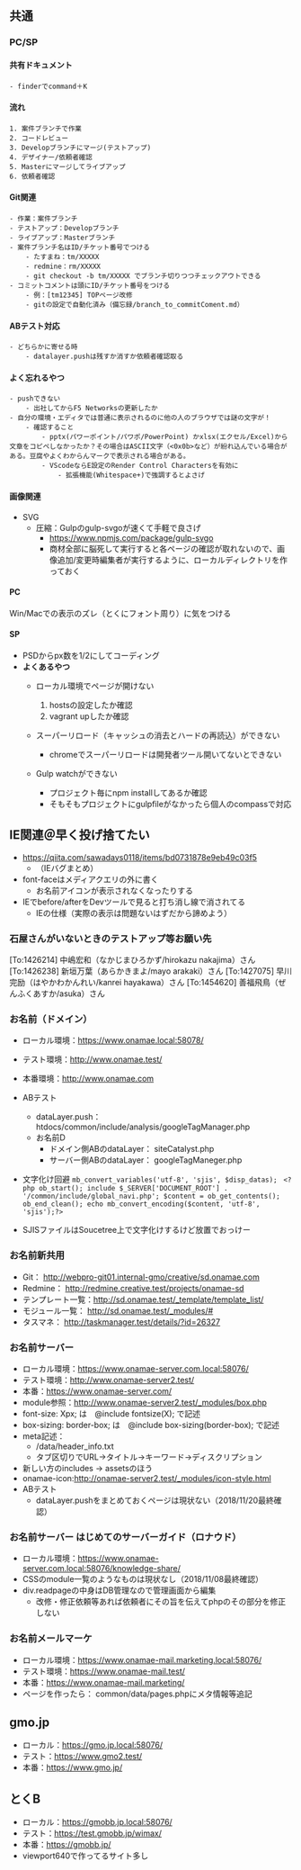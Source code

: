 ## 共通
### PC/SP
#### 共有ドキュメント
	- finderでcommand＋K

#### 流れ
	1. 案件ブランチで作業
	2. コードレビュー
	3. Developブランチにマージ(テストアップ)
	4. デザイナー/依頼者確認
	5. Masterにマージしてライブアップ
	6. 依頼者確認

#### Git関連
	- 作業：案件ブランチ
	- テストアップ：Developブランチ
	- ライブアップ：Masterブランチ
	- 案件ブランチ名はID/チケット番号でつける
		- たすまね：tm/XXXXX
		- redmine：rm/XXXXX
		- git checkout -b tm/XXXXX でブランチ切りつつチェックアウトできる
	- コミットコメントは頭にID/チケット番号をつける
		- 例：[tm12345] TOPページ改修
		- gitの設定で自動化済み（備忘録/branch_to_commitComent.md）

#### ABテスト対応
	- どちらかに寄せる時
		- datalayer.pushは残すか消すか依頼者確認取る

#### **よく忘れるやつ**
	- pushできない
		- 出社してからF5 Networksの更新したか
	- 自分の環境・エディタでは普通に表示されるのに他の人のブラウザでは謎の文字が！
		- 確認すること
			- pptx(パワーポイント/パワポ/PowerPoint) かxlsx(エクセル/Excel)から文章をコピペしなかったか？その場合はASCII文字（<0x0b>など）が紛れ込んでいる場合がある。豆腐やよくわからんマークで表示される場合がある。
			- VScodeならE設定のRender Control Charactersを有効に
    			- 拡張機能(Whitespace+)で強調するとよさげ

#### 画像関連
- SVG
  - 圧縮：Gulpのgulp-svgoが速くて手軽で良さげ
    - https://www.npmjs.com/package/gulp-svgo
    - 商材全部に脳死して実行すると各ページの確認が取れないので、画像追加/変更時編集者が実行するように、ローカルディレクトリを作っておく

#### PC
Win/Macでの表示のズレ（とくにフォント周り）に気をつける

#### SP
- PSDからpx数を1/2にしてコーディング
- **よくあるやつ**
	- ローカル環境でページが開けない
		1. hostsの設定したか確認
		2. vagrant upしたか確認

	- スーパーリロード（キャッシュの消去とハードの再読込）ができない
		- chromeでスーパーリロードは開発者ツール開いてないとできない
	- Gulp watchができない
		- プロジェクト毎にnpm installしてあるか確認
		- そもそもプロジェクトにgulpfileがなかったら個人のcompassで対応

## IE関連＠早く投げ捨てたい
- https://qiita.com/sawadays0118/items/bd0731878e9eb49c03f5
  - （IEバグまとめ）
- font-faceはメディアクエリの外に書く
  - お名前アイコンが表示されなくなったりする
- IEでbefore/afterをDevツールで見ると打ち消し線で消されてる
  - IEの仕様（実際の表示は問題ないはずだから諦めよう）

### 石屋さんがいないときのテストアップ等お願い先
[To:1426214] 中嶋宏和（なかじまひろかず/hirokazu nakajima）さん
[To:1426238] 新垣万葉（あらかきまよ/mayo arakaki）さん
[To:1427075] 早川完励（はやかわかんれい/kanrei hayakawa）さん
[To:1454620] 善福飛鳥（ぜんふくあすか/asuka）さん




### お名前（ドメイン）
- ローカル環境：https://www.onamae.local:58078/
- テスト環境：http://www.onamae.test/
- 本番環境：http://www.onamae.com
- ABテスト
	- dataLayer.push：htdocs/common/include/analysis/googleTagManager.php
	- お名前D
		- ドメイン側ABのdataLayer： siteCatalyst.php
		- サーバー側ABのdataLayer： googleTagManeger.php
- 文字化け回避
```mb_convert_variables('utf-8', 'sjis', $disp_datas); ```
```<?php ob_start(); include $_SERVER['DOCUMENT_ROOT'] . '/common/include/global_navi.php'; $content = ob_get_contents(); ob_end_clean(); echo mb_convert_encoding($content, 'utf-8', 'sjis');?>```

- SJISファイルはSoucetree上で文字化けするけど放置でおっけー


### お名前新共用
- Git： http://webpro-git01.internal-gmo/creative/sd.onamae.com
- Redmine： http://redmine.creative.test/projects/onamae-sd
- テンプレート一覧：http://sd.onamae.test/_template/template_list/
- モジュール一覧： http://sd.onamae.test/_modules/#
- タスマネ： http://taskmanager.test/details/?id=26327


### お名前サーバー
- ローカル環境：https://www.onamae-server.com.local:58076/
- テスト環境：http://www.onamae-server2.test/
- 本番：https://www.onamae-server.com/
- module参照：http://www.onamae-server2.test/_modules/box.php
- font-size: Xpx; は　@include fontsize(X); で記述
- box-sizing: border-box; は　@include box-sizing(border-box); で記述
- meta記述：
	- /data/header_info.txt
	- タブ区切りでURL→タイトル→キーワード→ディスクリプション
- 新しい方のincludes -> assetsのほう
- onamae-icon:http://onamae-server2.test/_modules/icon-style.html
- ABテスト
	- dataLayer.pushをまとめておくページは現状ない（2018/11/20最終確認）

### お名前サーバー はじめてのサーバーガイド（ロナウド）
- ローカル環境：https://www.onamae-server.com.local:58076/knowledge-share/
- CSSのmodule一覧のようなものは現状なし（2018/11/08最終確認）
- div.readpageの中身はDB管理なので管理画面から編集
	- 改修・修正依頼等あれば依頼者にその旨を伝えてphpのその部分を修正しない

### お名前メールマーケ
- ローカル環境：https://www.onamae-mail.marketing.local:58076/
- テスト環境：https://www.onamae-mail.test/
- 本番：https://www.onamae-mail.marketing/
- ページを作ったら： common/data/pages.phpにメタ情報等追記


## gmo.jp
- ローカル：https://gmo.jp.local:58076/
- テスト：https://www.gmo2.test/
- 本番：https://www.gmo.jp/


## とくB
- ローカル：https://gmobb.jp.local:58076/
- テスト：https://test.gmobb.jp/wimax/
- 本番：https://gmobb.jp/
- viewport640で作ってるサイト多し